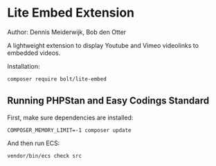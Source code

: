 # Lite Embed Extension

Author: Dennis Meiderwijk, Bob den Otter

A lightweight extension to display Youtube and Vimeo videolinks to embedded videos.

Installation:

```bash
composer require bolt/lite-embed
```


## Running PHPStan and Easy Codings Standard

First, make sure dependencies are installed:

```
COMPOSER_MEMORY_LIMIT=-1 composer update
```

And then run ECS:

```
vendor/bin/ecs check src
```
